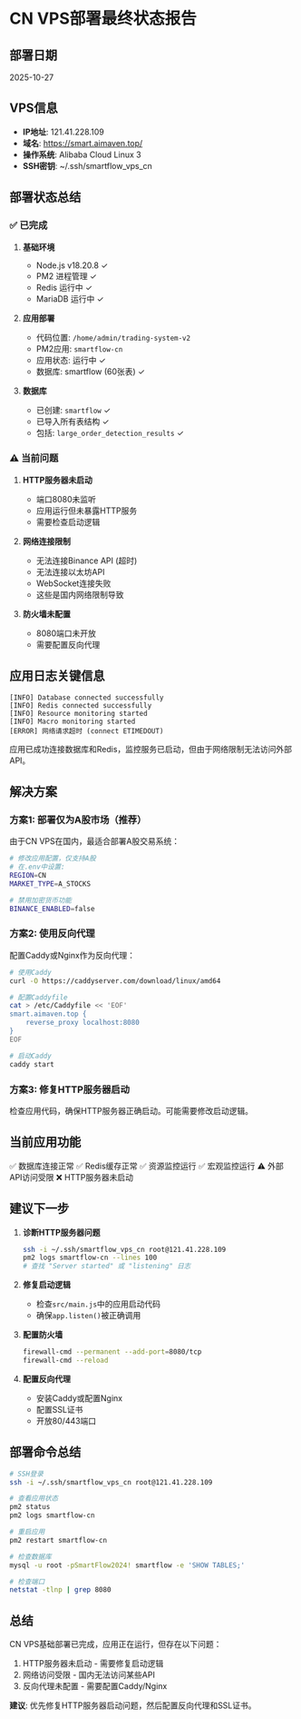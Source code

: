 # CN VPS部署最终状态报告

## 部署日期
2025-10-27

## VPS信息
- **IP地址**: 121.41.228.109
- **域名**: https://smart.aimaven.top/
- **操作系统**: Alibaba Cloud Linux 3
- **SSH密钥**: ~/.ssh/smartflow_vps_cn

## 部署状态总结

### ✅ 已完成

1. **基础环境**
   - Node.js v18.20.8 ✓
   - PM2 进程管理 ✓
   - Redis 运行中 ✓
   - MariaDB 运行中 ✓

2. **应用部署**
   - 代码位置: `/home/admin/trading-system-v2`
   - PM2应用: `smartflow-cn`
   - 应用状态: 运行中 ✓
   - 数据库: smartflow (60张表) ✓

3. **数据库**
   - 已创建: `smartflow` ✓
   - 已导入所有表结构 ✓
   - 包括: `large_order_detection_results` ✓

### ⚠️ 当前问题

1. **HTTP服务器未启动**
   - 端口8080未监听
   - 应用运行但未暴露HTTP服务
   - 需要检查启动逻辑

2. **网络连接限制**
   - 无法连接Binance API (超时)
   - 无法连接以太坊API
   - WebSocket连接失败
   - 这些是国内网络限制导致

3. **防火墙未配置**
   - 8080端口未开放
   - 需要配置反向代理

## 应用日志关键信息

```
[INFO] Database connected successfully
[INFO] Redis connected successfully
[INFO] Resource monitoring started
[INFO] Macro monitoring started
[ERROR] 网络请求超时 (connect ETIMEDOUT)
```

应用已成功连接数据库和Redis，监控服务已启动，但由于网络限制无法访问外部API。

## 解决方案

### 方案1: 部署仅为A股市场（推荐）

由于CN VPS在国内，最适合部署A股交易系统：

```bash
# 修改应用配置，仅支持A股
# 在.env中设置:
REGION=CN
MARKET_TYPE=A_STOCKS

# 禁用加密货币功能
BINANCE_ENABLED=false
```

### 方案2: 使用反向代理

配置Caddy或Nginx作为反向代理：

```bash
# 使用Caddy
curl -O https://caddyserver.com/download/linux/amd64

# 配置Caddyfile
cat > /etc/Caddyfile << 'EOF'
smart.aimaven.top {
    reverse_proxy localhost:8080
}
EOF

# 启动Caddy
caddy start
```

### 方案3: 修复HTTP服务器启动

检查应用代码，确保HTTP服务器正确启动。可能需要修改启动逻辑。

## 当前应用功能

✅ 数据库连接正常
✅ Redis缓存正常
✅ 资源监控运行
✅ 宏观监控运行
⚠️ 外部API访问受限
❌ HTTP服务器未启动

## 建议下一步

1. **诊断HTTP服务器问题**
   ```bash
   ssh -i ~/.ssh/smartflow_vps_cn root@121.41.228.109
   pm2 logs smartflow-cn --lines 100
   # 查找 "Server started" 或 "listening" 日志
   ```

2. **修复启动逻辑**
   - 检查`src/main.js`中的应用启动代码
   - 确保`app.listen()`被正确调用

3. **配置防火墙**
   ```bash
   firewall-cmd --permanent --add-port=8080/tcp
   firewall-cmd --reload
   ```

4. **配置反向代理**
   - 安装Caddy或配置Nginx
   - 配置SSL证书
   - 开放80/443端口

## 部署命令总结

```bash
# SSH登录
ssh -i ~/.ssh/smartflow_vps_cn root@121.41.228.109

# 查看应用状态
pm2 status
pm2 logs smartflow-cn

# 重启应用
pm2 restart smartflow-cn

# 检查数据库
mysql -u root -pSmartFlow2024! smartflow -e 'SHOW TABLES;'

# 检查端口
netstat -tlnp | grep 8080
```

## 总结

CN VPS基础部署已完成，应用正在运行，但存在以下问题：
1. HTTP服务器未启动 - 需要修复启动逻辑
2. 网络访问受限 - 国内无法访问某些API
3. 反向代理未配置 - 需要配置Caddy/Nginx

**建议**: 优先修复HTTP服务器启动问题，然后配置反向代理和SSL证书。

